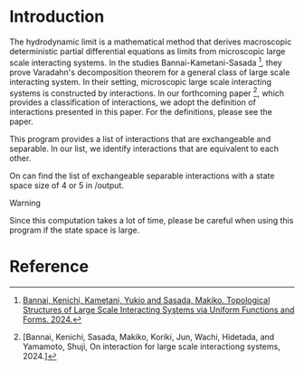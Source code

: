 # Introduction
The hydrodynamic limit is a mathematical method that derives macroscopic deterministic partial differential equations as limits from microscopic large scale interacting systems. 
In the studies Bannai-Kametani-Sasada [^BKS], they prove Varadahn's decomposition theorem for a general class of large scale interacting system. 
In their setting, microscopic large scale interacting systems is constructed by interactions. 
In our forthcoming paper [^BKSWY], which provides a classification of interactions, we adopt the definition of interactions presented in this paper.
For the definitions, please see the paper.

This program provides a list of interactions that are exchangeable and separable. 
In our list, we identify interactions that are equivalent to each other.

On can find the list of exchangeable separable interactions with a state space size of 4 or 5 in /output.

> [!WARNING]
> Since this computation takes a lot of time, please be careful when using this program if the state space is large.

# Reference
[^BKS]: [Bannai, Kenichi, Kametani, Yukio and Sasada, Makiko. Topological Structures of Large Scale Interacting Systems via Uniform Functions and Forms. 2024.](https://arxiv.org/abs/2009.04699)
[^BKSWY]: [Bannai, Kenichi, Sasada, Makiko, Koriki, Jun, Wachi, Hidetada, and Yamamoto, Shuji, On interaction for large scale interactiong systems, 2024.]

